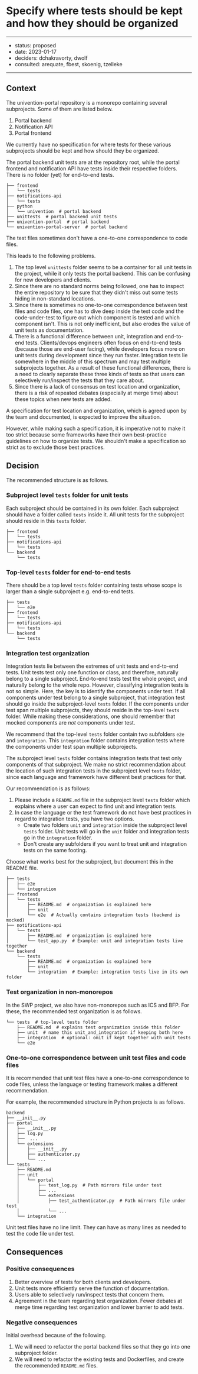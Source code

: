 # Specify where tests should be kept and how they should be organized

---

- status: proposed
- date: 2023-01-17
- deciders: dchakravorty, dwolf
- consulted: arequate, fbest, skoenig, tzelleke

---

## Context

The univention-portal repository is a monorepo containing several subprojects.
Some of them are listed below.

1. Portal backend
2. Notification API
3. Portal frontend

We currently have no specification for where tests for these various subprojects
should be kept and how should they be organized.

The portal backend unit tests are at the repository root, while the portal
frontend and notification API have tests inside their respective folders. There
is no folder (yet) for end-to-end tests.

```
├── frontend
│   └── tests
├── notifications-api
│   └── tests
├── python
│   └── univention  # portal backend
├── unittests  # portal backend unit tests
├── univention-portal  # portal backend
└── univention-portal-server  # portal backend
```

The test files sometimes don't have a one-to-one correspondence to code files.

This leads to the following problems.

1. The top level `unittests` folder seems to be a container for all unit tests
in the project, while it only tests the portal backend. This can be confusing
for new developers and clients.
2. Since there are no standard norms being followed, one has to inspect the
entire repository to be sure that they didn't miss out some tests hiding in
non-standard locations.
3. Since there is sometimes no one-to-one correspondence between test files and
code files, one has to dive deep inside the test code and the code-under-test to
figure out which component is tested and which component isn't. This is not only
inefficient, but also erodes the value of unit tests as documentation.
4. There is a functional difference between unit, integration and end-to-end
tests. Clients/devops engineers often focus on end-to-end tests (because those
are end-user facing), while developers focus more on unit tests during
development since they run faster. Integration tests lie somewhere in the middle
of this spectrum and may test multiple subprojects together. As a result of
these functional differences, there is a need to clearly separate these three
kinds of tests so that users can selectively run/inspect the tests that they
care about.
5. Since there is a lack of consensus on test location and organization, there
is a risk of repeated debates (especially at merge time) about these topics
when new tests are added.

A specification for test location and organization, which is agreed upon by the
team and documented, is expected to improve the situation.

However, while making such a specification, it is imperative not to make it too
strict because some frameworks have their own best-practice guidelines on how to
organize tests. We shouldn't make a specification so strict as to exclude those
best practices.

## Decision

The recommended structure is as follows.

### Subproject level `tests` folder for unit tests

Each subproject should be contained in its own folder. Each subproject
should have a folder called `tests` inside it. All unit tests for the subproject
should reside in this `tests` folder.

```
├── frontend
│   └── tests
├── notifications-api
│   └── tests
└── backend
    └── tests
```

### Top-level `tests` folder for end-to-end tests

There should be a top level `tests` folder containing tests whose scope is
larger than a single subproject e.g. end-to-end tests.

```
├── tests
│   └── e2e
├── frontend
│   └── tests
├── notifications-api
│   └── tests
└── backend
    └── tests
```

### Integration test organization

Integration tests lie between the extremes of unit tests and end-to-end
tests. Unit tests test only one function or class, and therefore, naturally
belong to a single subproject. End-to-end tests test the whole project, and
naturally belong to the whole repo. However, classifying integration tests is
not so simple. Here, the key is to identify the components under test. If
all components under test belong to a single subproject, that integration test
should go inside the subproject-level `tests` folder. If the components under
test span multiple subprojects, they should reside in the top-level `tests`
folder. While making these considerations, one should remember that mocked
components are *not* components under test.

We recommend that the top-level `tests` folder contain two subfolders `e2e` and
`integration`. This `integration` folder contains integration tests where the
components under test span multiple subprojects.

The subproject level `tests` folder contains integration tests that test only
components of that subproject. We make no strict recommendation about the
location of such integration tests in the subproject level `tests` folder, since
each language and framework have different best practices for that.

Our recommendation is as follows:

1. Please include a `README.md` file in the subproject level `tests` folder
which explains where a user can expect to find unit and integration tests.
2. In case the language or the test framework do not have best practices in
regard to integration tests, you have two options.
    - Create two folders `unit` and `integration` inside the subproject level
    `tests` folder. Unit tests will go in the `unit` folder and integration
    tests go in the `integration` folder.
    - Don't create any subfolders if you want to treat unit and integration
    tests on the same footing.

Choose what works best for the subproject, but document this in the README
file.

```
├── tests
│   ├── e2e
│   └── integration
├── frontend
│   └── tests
│       ├── README.md  # organization is explained here
│       ├── unit
│       └── e2e  # Actually contains integration tests (backend is mocked)
├── notifications-api
│   └── tests
│       ├── README.md  # organization is explained here
│       └── test_app.py  # Example: unit and integration tests live together
└── backend
    └── tests
        ├── README.md  # organization is explained here
        ├── unit
        └── integration  # Example: integration tests live in its own folder
```

### Test organization in non-monorepos

In the SWP project, we also have non-monorepos such as ICS and BFP. For these,
the recommended test organization is as follows.

```
└── tests  # top-level tests folder
    ├── README.md  # explains test organization inside this folder
    ├── unit  # name this unit_and_integration if keeping both here
    ├── integration  # optional: omit if kept together with unit tests
    └── e2e
```

### One-to-one correspondence between unit test files and code files

It is recommended that unit test files have a one-to-one correspondence to
code files, unless the language or testing framework makes a different
recommendation.

For example, the recommended structure in Python projects is as follows.

```
backend
├── __init__.py
├── portal
│   ├── __init__.py
│   ├── log.py
│   ├──  ...
│   └── extensions
│       ├── __init__.py
│       ├── authenticator.py
│       └── ...
└── tests
    ├── README.md
    ├── unit
    │   └── portal
    │       ├── test_log.py  # Path mirrors file under test
    │       ├── ...
    │       └── extensions
    │           ├── test_authenticator.py  # Path mirrors file under test
    │           └── ...
    └── integration
```

Unit test files have no line limit. They can have as many lines as needed to
test the code file under test.

## Consequences

### Positive consequences

1. Better overview of tests for both clients and developers.
2. Unit tests more efficiently serve the function of documentation.
3. Users able to selectively run/inspect tests that concern them.
4. Agreement in the team regarding test organization. Fewer debates at merge
time regarding test organization and lower barrier to add tests.

### Negative consequences

Initial overhead because of the following.

1. We will need to refactor the portal backend files so that they go into one
subproject folder.
2. We will need to refactor the existing tests and Dockerfiles, and create the
recommended `README.md` files.



